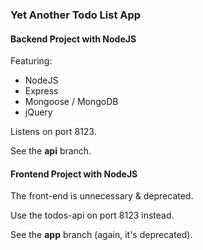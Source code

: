 ### Yet Another Todo List App

#### Backend Project with NodeJS


Featuring:
* NodeJS
* Express
* Mongoose / MongoDB
* jQuery

Listens on port 8123.

See the **api** branch.


#### Frontend Project with NodeJS


The front-end is unnecessary & deprecated.

Use the todos-api on port 8123 instead.

See the **app** branch (again, it's deprecated).
